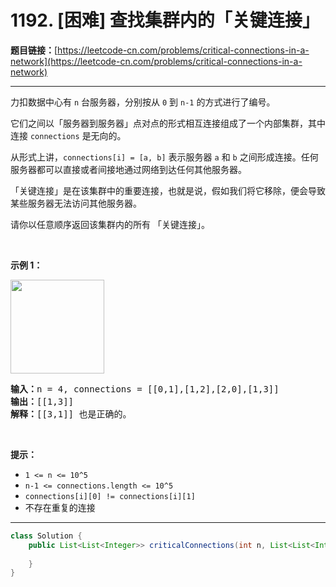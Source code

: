 # 1192. [困难] 查找集群内的「关键连接」

**题目链接：**[https://leetcode-cn.com/problems/critical-connections-in-a-network](https://leetcode-cn.com/problems/critical-connections-in-a-network)

---

<div class="content__1Y2H">
 <div class="notranslate">
  <p>力扣数据中心有&nbsp;<code>n</code>&nbsp;台服务器，分别按从&nbsp;<code>0</code>&nbsp;到&nbsp;<code>n-1</code>&nbsp;的方式进行了编号。</p> 
  <p>它们之间以「服务器到服务器」点对点的形式相互连接组成了一个内部集群，其中连接&nbsp;<code>connections</code> 是无向的。</p> 
  <p>从形式上讲，<code>connections[i] = [a, b]</code>&nbsp;表示服务器 <code>a</code>&nbsp;和 <code>b</code>&nbsp;之间形成连接。任何服务器都可以直接或者间接地通过网络到达任何其他服务器。</p> 
  <p>「关键连接」是在该集群中的重要连接，也就是说，假如我们将它移除，便会导致某些服务器无法访问其他服务器。</p> 
  <p>请你以任意顺序返回该集群内的所有 「关键连接」。</p> 
  <p>&nbsp;</p> 
  <p><strong>示例 1：</strong></p> 
  <p><strong><img style="width: 150px;" src="/aliyun-lc-upload/original_images/critical-connections-in-a-network.png" alt=""></strong></p> 
  <pre class="language-text"><strong>输入：</strong>n = 4, connections = [[0,1],[1,2],[2,0],[1,3]]
<strong>输出：</strong>[[1,3]]
<strong>解释：</strong>[[3,1]] 也是正确的。</pre> 
  <p>&nbsp;</p> 
  <p><strong>提示：</strong></p> 
  <ul> 
   <li><code>1 &lt;= n &lt;= 10^5</code></li> 
   <li><code>n-1 &lt;= connections.length &lt;= 10^5</code></li> 
   <li><code>connections[i][0] != connections[i][1]</code></li> 
   <li>不存在重复的连接</li> 
  </ul> 
 </div>
</div>

---

```java
class Solution {
    public List<List<Integer>> criticalConnections(int n, List<List<Integer>> connections) {
        
    }
}
```